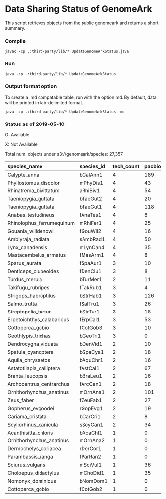 # Data Sharing Status of GenomeArk

This script retrieves objects from the public genomeark and returns a short summary.

### Compile
```
javac -cp .:third-party/lib/* UpdateGenomeArkStatus.java
```

### Run
```
java -cp .:third-party/lib/* UpdateGenomeArkStatus
```

### Output format option
To create a .md compatable table, run with the option md.
By default, data will be printed in tab-delimited format.
```
java -cp .:third-party/lib/* UpdateGenomeArkStatus -md
```

### Status as of 2018-05-10

O: Available

X: Not Available

Total num. objects under s3://genomeark/species: 27,357

| species_name	| species_id	| tech_count	| pacbio_subreads	| pacbio_scrubs	| 10x	| bionano_tgh	| bionano_dls	| bionano_bnx	| bionano_cmap	| hic |
| :---------- | :---------- | :---------- | :---------- | :---------- | :----- | :----- | :----- | :----- | :----- | :----- |
| Calypte_anna	| bCalAnn1	| 4	| 189	| 0	| 1	| O	| O	| O	| O	| arima,dovetail,phase |
| Phyllostomus_discolor	| mPhyDis1	| 4	| 43	| 43	| 8	| O	| X	| O	| X	| arima |
| Rhinatrema_bivittatum	| aRhiBiv1	| 4	| 54	| 54	| 12	| O	| X	| O	| O	| arima |
| Taeniopygia_guttata	| bTaeGut2	| 4	| 20	| 20	| 8	| O	| X	| O	| X	| arima |
| Taeniopygia_guttata	| bTaeGut1	| 4	| 118	| 0	| 8	| O	| X	| O	| X	| arima |
| Anabas_testudineus	| fAnaTes1	| 4	| 8	| 8	| 4	| O	| X	| O	| O	| arima |
| Rhinolophus_ferrumequinum	| mRhiFer1	| 4	| 25	| 25	| 12	| O	| X	| O	| O	| phase |
| Gouania_willdenowi	| fGouWil2	| 4	| 16	| 16	| 4	| O	| X	| O	| O	| arima |
| Amblyraja_radiata	| sAmbRad1	| 4	| 50	| 50	| 8	| O	| X	| O	| X	| arima |
| Lynx_canadensis	| mLynCan4	| 4	| 35	| 35	| 8	| O	| X	| O	| X	| arima |
| Mastacembelus_armatus	| fMasArm1	| 4	| 8	| 8	| 4	| O	| X	| O	| O	| arima |
| Sparus_aurata	| fSpaAur1	| 3	| 10	| 10	| 12	| X	| X	| X	| X	| arima |
| Denticeps_clupeoides	| fDenClu1	| 3	| 8	| 8	| 4	| X	| X	| X	| X	| arima |
| Turdus_merula	| bTurMer1	| 2	| 11	| 11	| 0	| O	| O	| O	| X	|  |
| Takifugu_rubripes	| fTakRub1	| 3	| 4	| 4	| 4	| X	| X	| X	| X	| arima |
| Strigops_habroptilus	| bStrHab1	| 3	| 126	| 0	| 0	| X	| O	| O	| X	| arima |
| Salmo_trutta	| fSalTru1	| 3	| 26	| 26	| 8	| X	| X	| X	| X	| arima |
| Streptopelia_turtur	| bStrTur1	| 3	| 18	| 18	| 12	| X	| X	| X	| X	| arima |
| Erpetoichthys_calabaricus	| fErpCal1	| 3	| 53	| 53	| 8	| X	| X	| X	| X	| arima |
| Cottoperca_gobio	| fCotGob3	| 3	| 10	| 10	| 4	| O	| X	| O	| O	|  |
| Geothlypis_trichas	| bGeoTri1	| 3	| 0	| 0	| 8	| O	| X	| O	| X	| arima |
| Dendrocygna_viduata	| bDenVid1	| 2	| 10	| 10	| 0	| O	| X	| O	| X	|  |
| Spatula_cyanoptera	| bSpaCya1	| 2	| 18	| 18	| 0	| O	| X	| O	| X	|  |
| Aquila_chrysaetos	| bAquChr1	| 2	| 16	| 16	| 12	| X	| X	| X	| X	|  |
| Astatotilapia_calliptera	| fAstCal1	| 2	| 67	| 0	| 4	| X	| X	| O	| O	|  |
| Branta_leucopsis	| bBraLeu1	| 2	| 16	| 16	| 0	| O	| X	| O	| X	|  |
| Archocentrus_centrarchus	| fArcCen1	| 2	| 18	| 0	| 0	| X	| X	| X	| X	| phase |
| Ornithorhynchus_anatinus	| mOrnAna1	| 2	| 101	| 101	| 0	| X	| O	| O	| X	|  |
| Zeus_faber	| fZeuFab1	| 2	| 27	| 27	| 4	| X	| X	| X	| X	|  |
| Gopherus_evgoodei	| rGopEvg1	| 2	| 19	| 19	| 0	| X	| O	| O	| X	|  |
| Cariama_cristata	| bCarCri1	| 2	| 8	| 8	| 0	| X	| O	| O	| X	|  |
| Scyliorhinus_canicula	| sScyCan1	| 2	| 34	| 34	| 16	| X	| X	| X	| X	|  |
| Acanthisitta_chloris	| bAcaChl1	| 1	| 0	| 0	| 0	| X	| O	| O	| X	|  |
| Ornithorhynchus_anatinus	| mOrnAna2	| 1	| 0	| 0	| 0	| X	| X	| X	| X	| dovetail |
| Dermochelys_coriacea	| rDerCor1	| 1	| 0	| 0	| 0	| X	| O	| O	| X	|  |
| Parambassis_ranga	| fParRan2	| 1	| 0	| 0	| 0	| X	| X	| X	| X	| arima |
| Sciurus_vulgaris	| mSciVul1	| 1	| 36	| 36	| 0	| X	| X	| X	| X	|  |
| Choloepus_didactylus	| mChoDid1	| 1	| 35	| 35	| 0	| X	| X	| X	| X	|  |
| Nomonyx_dominicus	| bNomDom1	| 1	| 0	| 0	| 0	| O	| X	| O	| X	|  |
| Cottoperca_gobio	| fCotGob2	| 1	| 0	| 0	| 0	| X	| X	| X	| X	| arima |
